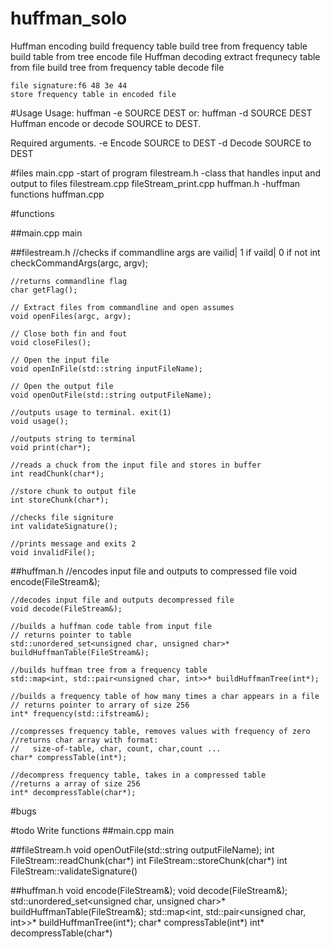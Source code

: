 # huffman_solo
Huffman encoding
	build frequency table
	build tree from frequency table
	build table from tree
	encode file
Huffman decoding
	extract frequnecy table from file
	build tree from frequency table
	decode file


	file signature:f6 48 3e 44
	store frequency table in encoded file

#Usage
Usage: huffman -e SOURCE DEST
  or:  huffman -d SOURCE DEST
Huffman encode or decode SOURCE to DEST.

Required arguments.
  -e	Encode SOURCE to DEST
  -d	Decode SOURCE to DEST


#files
main.cpp		-start of program
filestream.h	-class that handles input and output to files
	filestream.cpp
	fileStream_print.cpp
huffman.h		-huffman functions
	huffman.cpp


#functions

##main.cpp
	main

##filestream.h
	//checks if commandline args are vailid| 1 if vaild| 0 if not
	int checkCommandArgs(argc, argv);

	//returns commandline flag
	char getFlag();

	// Extract files from commandline and open assumes
	void openFiles(argc, argv);

	// Close both fin and fout
	void closeFiles();

	// Open the input file
	void openInFile(std::string inputFileName);

	// Open the output file
	void openOutFile(std::string outputFileName);

	//outputs usage to terminal. exit(1)
	void usage();

	//outputs string to terminal
	void print(char*);

	//reads a chuck from the input file and stores in buffer
	int readChunk(char*);

	//store chunk to output file
	int storeChunk(char*);

	//checks file signiture
	int validateSignature();

	//prints message and exits 2
	void invalidFile();

##huffman.h
	//encodes input file and outputs to compressed file
	void encode(FileStream&);

	//decodes input file and outputs decompressed file
	void decode(FileStream&);

	//builds a huffman code table from input file
	// returns pointer to table
	std::unordered_set<unsigned char, unsigned char>* buildHuffmanTable(FileStream&);

	//builds huffman tree from a frequency table
	std::map<int, std::pair<unsigned char, int>>* buildHuffmanTree(int*);

	//builds a frequency table of how many times a char appears in a file
	// returns pointer to arrary of size 256
	int* frequency(std::ifstream&);

	//compresses frequency table, removes values with frequency of zero
	//returns char array with format:
	//	 size-of-table, char, count, char,count ...
	char* compressTable(int*);

	//decompress frequency table, takes in a compressed table
	//returns a array of size 256
	int* decompressTable(char*);




#bugs


#todo
Write functions
##main.cpp
	main

##fileStream.h
	void openOutFile(std::string outputFileName);
	int FileStream::readChunk(char*)
	int FileStream::storeChunk(char*)
	int FileStream::validateSignature()

##huffman.h
	void encode(FileStream&);
	void decode(FileStream&);
	std::unordered_set<unsigned char, unsigned char>* buildHuffmanTable(FileStream&);
	std::map<int, std::pair<unsigned char, int>>* buildHuffmanTree(int*);
	char* compressTable(int*)
	int* decompressTable(char*)



